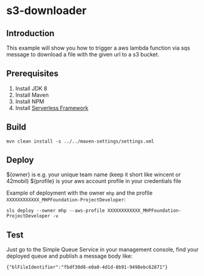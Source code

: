 # s3-downloader
## Introduction
This example will show you how to trigger a aws lambda function via sqs message to download a file with the given url to a s3 bucket.
## Prerequisites
1. Install JDK 8
2. Install Maven
3. Install NPM
4. Install [Serverless Framework](https://www.serverless.com/framework/docs/getting-started)

## Build
`mvn clean install -s ../../maven-settings/settings.xml`

## Deploy
${owner} is e.g. your unique team name (keep it short like wincent or 42mobil)
${profile} is your aws account profile in your credentials file

Example of deployment with the owner `mhp` and the profile `XXXXXXXXXXXX_MHPFoundation-ProjectDeveloper`:

`sls deploy --owner mhp --aws-profile XXXXXXXXXXXX_MHPFoundation-ProjectDeveloper -v`

## Test
Just go to the Simple Queue Service in your management console, find your deployed queue and publish a message body like:

`{"blFileIdentifier":"fbdf30d8-e0a0-4d1d-8b91-9498ebc62871"}`